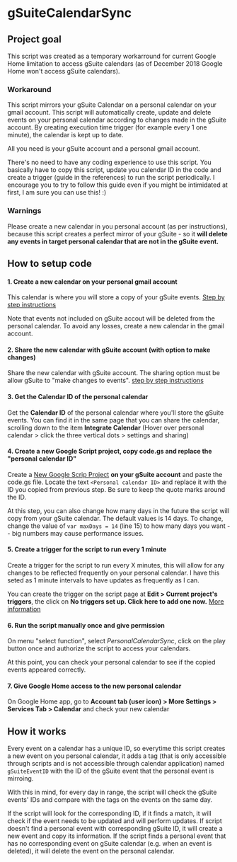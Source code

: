 # gSuiteCalendarSync
## Project goal
This script was created as a temporary workarround for current Google Home limitation to access gSuite calendars (as of December 2018 Google Home won't access gSuite calendars).
### Workaround
This script mirrors your gSuite Calendar on a personal calendar on your gmail account. This script will automatically create, update and delete events on your personal calendar according to changes made in the gSuite account. By creating execution time trigger (for example every 1 one minute), the calendar is kept up to date.

All you need is your gSuite account and a personal gmail account.

There's no need to have any coding experience to use this script. You basically have to copy this script, update you calendar ID in the code and create a trigger (guide in the references) to run the script periodically. I encourage you to try to follow this guide even if you might be intimidated at first, I am sure you can use this! :)

### Warnings
Please create a new calendar in you personal account (as per instructions), because this script creates a perfect mirror of your gSuite - so it **will delete any events in target personal calendar that are not in the gSuite event.**

## How to setup code

#### 1. Create a new calendar on your personal gmail account
This calendar is where you will store a copy of your gSuite events. [Step by step instructions](https://support.google.com/calendar/answer/37095?hl=en)

Note that events not included on gSuite accout will be deleted from the personal calendar. To avoid any losses, create a new calendar in the gmail account.

#### 2. Share the new calendar with gSuite account (with option to make changes)
Share the new calendar with gSuite account. The sharing option must be allow gSuite to "make changes to events".
[step by step instructions](https://support.google.com/calendar/answer/37082?hl=en)

#### 3. Get the Calendar ID of the personal calendar 
Get the **Calendar ID** of the personal calendar where you'll store the gSuite events.
You can find it in the same page that you can share the calendar, scrolling down to the item **Integrate Calendar** 
(Hover over personal calendar > click the three vertical dots > settings and sharing)


#### 4. Create a new Google Script project, copy code.gs and replace the "personal calendar ID"
Create a [New Google Scrip Project](https://script.google.com/intro) **on your gSuite account** and paste the code.gs file.
Locate the text `<Personal calendar ID>` and replace it with the ID you copied from previous step. Be sure to keep the quote marks around the ID.

At this step, you can also change how many days in the future the script will copy from your gSuite calendar. 
The default values is 14 days. To change, change the value of `var maxDays = 14` (line 15) to how many days you want -- big numbers may cause performance issues.


#### 5. Create a trigger for the script to run every 1 minute
Create a trigger for the script to run every X minutes, this will allow for any changes to be reflected frequently on your personal calendar. I have this seted as 1 minute intervals to have updates as frequently as I can.

You can create the trigger on the script page at **Edit > Current project's triggers**, the click on **No triggers set up. Click here to add one now.** [More information](https://developers.google.com/apps-script/guides/triggers/installable#managing_triggers_manually)

#### 6. Run the script manually once and give permission
On menu "select function", select *PersonalCalendarSync*, click on the play button once and authorize the script to access your calendars.

At this point, you can check your personal calendar to see if the copied events appeared correctly.

#### 7. Give Google Home access to the new personal calendar
On Google Home app, go to **Account tab (user icon) > More Settings > Services Tab > Calendar** and check your new calendar

## How it works
Every event on a calendar has a unique ID, so everytime this script creates a new event on you personal calendar, it adds a tag (that is only accessible through scripts and is not accessible through calendar application) named `gSuiteEventID` with the ID of the gSuite event that the personal event is mirroing.

With this in mind, for every day in range, the script will check the gSuite events' IDs and compare with the tags on the events on the same day.

If the script will look for the corresponding ID, if it finds a match, it will check if the event needs to be updated and will perform updates. If script doesn't find a personal event with corresponding gSuite ID, it will create a new event and copy its information. If the script finds a personal event that has no corresponding event on gSuite calendar (e.g. when an event is deleted), it will delete the event on the personal calendar.
